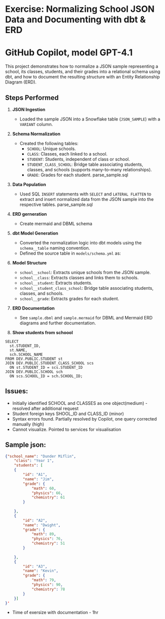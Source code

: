 # Exercise: Normalizing School JSON Data and Documenting with dbt & ERD
# GitHub Copilot, model GPT-4.1

This project demonstrates how to normalize a JSON sample representing a school, its classes, students, and their grades into a relational schema using dbt, and how to document the resulting structure with an Entity Relationship Diagram (ERD).

## Steps Performed

1. **JSON Ingestion**
   - Loaded the sample JSON into a Snowflake table (`JSON_SAMPLE`) with a `VARIANT` column.

1. **Schema Normalization**
   - Created the following tables:
     - `SCHOOL`: Unique schools.
     - `CLASS`: Classes, each linked to a school.
     - `STUDENT`: Students, independent of class or school.
     - `STUDENT_CLASS_SCHOOL`: Bridge table associating students, classes, and schools (supports many-to-many relationships).
     - `GRADE`: Grades for each student.
     parse_sample.sql

1. **Data Population**
   - Used SQL `INSERT` statements with `SELECT` and `LATERAL FLATTEN` to extract and insert normalized data from the JSON sample into the respective tables.
   parse_sample.sql

1. **ERD gerneration**
    - Create mermaid and DBML schema

1. **dbt Model Generation**
   - Converted the normalization logic into dbt models using the `schema__table` naming convention.
   - Defined the source table in `models/schema.yml` as:

6. **Model Structure**
   - `school__school`: Extracts unique schools from the JSON sample.
   - `school__class`: Extracts classes and links them to schools.
   - `school__student`: Extracts students.
   - `school__student_class_school`: Bridge table associating students, classes, and schools.
   - `school__grade`: Extracts grades for each student.

7. **ERD Documentation**
   - See `sample.dbml` and `sample.mermaid` for DBML and Mermaid ERD diagrams and further documentation.

8. **Show students from schoool** 

```
SELECT
  st.STUDENT_ID,
  st.NAME,
  sch.SCHOOL_NAME
FROM DEV.PUBLIC.STUDENT st
JOIN DEV.PUBLIC.STUDENT_CLASS_SCHOOL scs
  ON st.STUDENT_ID = scs.STUDENT_ID
JOIN DEV.PUBLIC.SCHOOL sch
  ON scs.SCHOOL_ID = sch.SCHOOL_ID;
```    


## Issues:
  - Initially identified SCHOOL and CLASSES as one object(medium) - resolved after additional request 
  - Student foreign keys SHOOL_ID and CLASS_ID  (minor)
  - Syntax errors found. Partially resolved by Copilot, one query corrected manually (high)
  - Cannot visualize. Pointed to services for visualisation

## Sample json:
```json
{"school_name": "Dunder Miflin",
    "class": "Year 1",
    "students": [
    {
        "id": "A1",
        "name": "Jim",
        "grade": {
            "math": 60,
            "physics": 66,
            "chemistry": 61
        }
  
    },
    {
        "id": "A2",
        "name": "Dwight",
        "grade": {
            "math": 89,
            "physics": 76,
            "chemistry": 51
        }
        
    },
    {
        "id": "A3",
        "name": "Kevin",
        "grade": {
            "math": 79,
            "physics": 90,
            "chemistry": 78
        }
    }]
}'
```

- Time of exersize with documentation - 1hr
